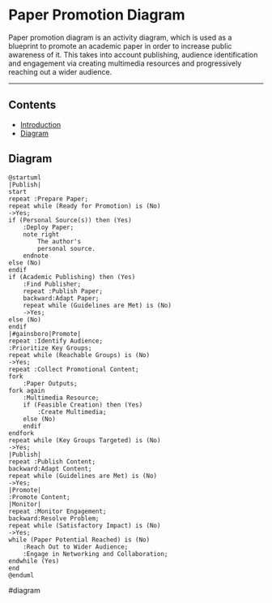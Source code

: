 # Paper Promotion Diagram
Paper promotion diagram is an activity diagram, which is used as a blueprint to promote an academic paper in order to increase public awareness of it. This takes into account publishing, audience identification and engagement via creating multimedia resources and progressively reaching out a wider audience.

---

## Contents
- [Introduction](#paper-promotion)
- [Diagram](#diagram)

## Diagram
```plantuml
@startuml
|Publish|
start
repeat :Prepare Paper;
repeat while (Ready for Promotion) is (No)
->Yes;
if (Personal Source(s)) then (Yes)
    :Deploy Paper;
    note right
        The author's 
        personal source.
    endnote
else (No)
endif
if (Academic Publishing) then (Yes)
    :Find Publisher;
    repeat :Publish Paper;
    backward:Adapt Paper;
    repeat while (Guidelines are Met) is (No)
    ->Yes;
else (No)
endif
|#gainsboro|Promote|
repeat :Identify Audience;
:Prioritize Key Groups;
repeat while (Reachable Groups) is (No)
->Yes;
repeat :Collect Promotional Content;
fork
    :Paper Outputs;
fork again
    :Multimedia Resource;
    if (Feasible Creation) then (Yes)
        :Create Multimedia;
    else (No)
    endif
endfork
repeat while (Key Groups Targeted) is (No)
->Yes;
|Publish|
repeat :Publish Content;
backward:Adapt Content;
repeat while (Guidelines are Met) is (No)
->Yes;
|Promote|
:Promote Content;
|Monitor|
repeat :Monitor Engagement;
backward:Resolve Problem;
repeat while (Satisfactory Impact) is (No)
->Yes;
while (Paper Potential Reached) is (No)
    :Reach Out to Wider Audience;
    :Engage in Networking and Collaboration;
endwhile (Yes)
end
@enduml
```

#diagram